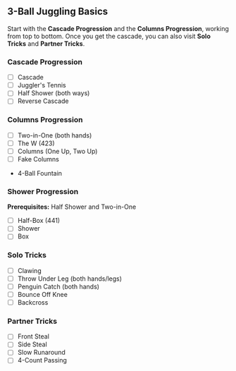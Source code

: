 ## 3-Ball Juggling Basics

Start with the **Cascade Progression** and the **Columns Progression**, working from top to bottom. Once you get the cascade, you can also visit **Solo Tricks** and **Partner Tricks**.

### Cascade Progression
- [ ] Cascade
- [ ] Juggler's Tennis
- [ ] Half Shower (both ways)
- [ ] Reverse Cascade

### Columns Progression
- [ ] Two-in-One (both hands)
- [ ] The W (423)
- [ ] Columns (One Up, Two Up)
- [ ] Fake Columns
- 4-Ball Fountain

### Shower Progression
**Prerequisites:** Half Shower and Two-in-One
- [ ] Half-Box (441)
- [ ] Shower
- [ ] Box

### Solo Tricks
- [ ] Clawing
- [ ] Throw Under Leg (both hands/legs)
- [ ] Penguin Catch (both hands)
- [ ] Bounce Off Knee
- [ ] Backcross

### Partner Tricks
- [ ] Front Steal
- [ ] Side Steal
- [ ] Slow Runaround
- [ ] 4-Count Passing
